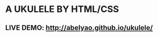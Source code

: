A UKULELE BY HTML/CSS
=====================

LIVE DEMO: http://abelyao.github.io/ukulele/
--------------------------------------------
